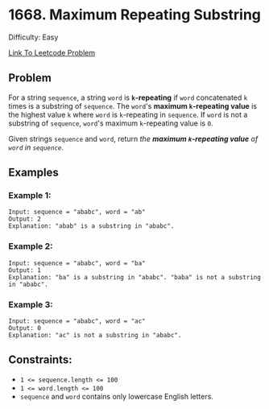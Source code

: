 # 1668. Maximum Repeating Substring
Difficulty: Easy

[Link To Leetcode Problem](https://leetcode.com/problems/maximum-repeating-substring/)

## Problem
For a string `sequence`, a string `word` is **`k`-repeating** if `word` concatenated `k` times is a substring of `sequence`. The `word`'s **maximum `k`-repeating value** is the highest value `k` where `word` is `k`-repeating in `sequence`. If `word` is not a substring of `sequence`, `word`'s maximum `k`-repeating value is `0`.

Given strings `sequence` and `word`, return *the **maximum `k`-repeating value** of `word` in `sequence`.*

## Examples
### Example 1:
```
Input: sequence = "ababc", word = "ab"
Output: 2
Explanation: "abab" is a substring in "ababc".
```
### Example 2:
```
Input: sequence = "ababc", word = "ba"
Output: 1
Explanation: "ba" is a substring in "ababc". "baba" is not a substring in "ababc".
```
### Example 3:
```
Input: sequence = "ababc", word = "ac"
Output: 0
Explanation: "ac" is not a substring in "ababc". 
```

## Constraints:
- `1 <= sequence.length <= 100`
- `1 <= word.length <= 100`
- `sequence` and `word` contains only lowercase English letters.
